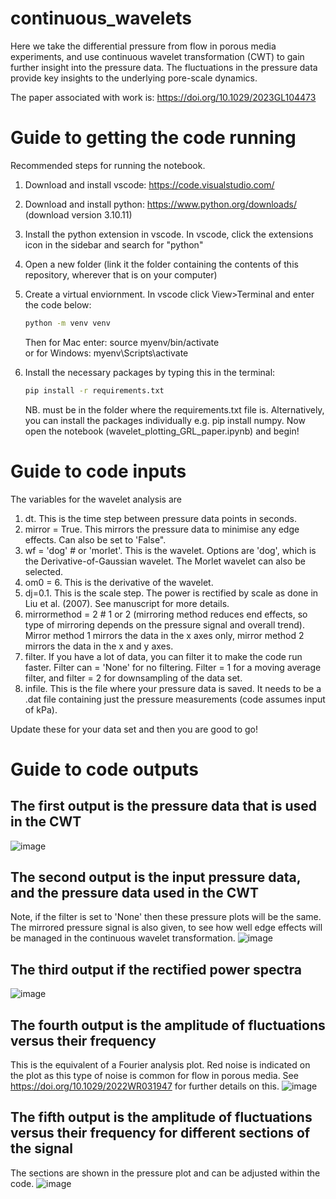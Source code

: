 
# continuous_wavelets
Here we take the differential pressure from flow in porous media experiments, and use continuous wavelet transformation (CWT) to gain further insight into the pressure data. The fluctuations in the pressure data provide key insights to the underlying pore-scale dynamics. 

The paper associated with work is: https://doi.org/10.1029/2023GL104473

# Guide to getting the code running 
Recommended steps for running the notebook.

1. Download and install vscode: https://code.visualstudio.com/
2. Download and install python: https://www.python.org/downloads/ (download version 3.10.11)
3. Install the python extension in vscode. In vscode, click the extensions icon in the sidebar and search for "python"
4. Open a new folder (link it the folder containing the contents of this repository, wherever that is on your computer)
5. Create a virtual enviornment. In vscode click View>Terminal and enter the code below: <br> 
   ```bash
   python -m venv venv
   ```
   Then for Mac enter: source myenv/bin/activate <br> 
   or for Windows: myenv\Scripts\activate
   
7. Install the necessary packages by typing this in the terminal:
   ```bash
   pip install -r requirements.txt
   ```
   NB. must be in the folder where the requirements.txt file is. Alternatively, you can install the packages individually e.g. pip install numpy.
   Now open the notebook (wavelet_plotting_GRL_paper.ipynb) and begin!

# Guide to code inputs 
The variables for the wavelet analysis are 
1. dt. This is the time step between pressure data points in seconds. 
2. mirror = True. This mirrors the pressure data to minimise any edge effects. Can also be set to 'False".
3. wf = 'dog' # or 'morlet'. This is the wavelet. Options are 'dog', which is the Derivative-of-Gaussian wavelet. The Morlet wavelet can also be selected.
4. om0 = 6. This is the derivative of the wavelet. 
5. dj=0.1. This is the scale step. The power is rectified by scale as done in Liu et al. (2007). See manuscript for more details. 
6. mirrormethod = 2 # 1 or 2 (mirroring method reduces end effects, so type of mirroring depends on the pressure signal and overall trend). Mirror method 1 mirrors the data in the x axes only, mirror method 2 mirrors the data in the x and y axes. 
7. filter. If you have a lot of data, you can filter it to make the code run faster. Filter can = 'None' for no filtering. Filter = 1 for a moving average filter, and filter = 2 for downsampling of the data set.
8. infile. This is the file where your pressure data is saved. It needs to be a .dat file containing just the pressure measurements (code assumes input of kPa). 

Update these for your data set and then you are good to go! 

# Guide to code outputs 
## The first output is the pressure data that is used in the CWT 
![image](https://github.com/cspurin/continuous_wavelets/assets/108369280/5e300e9b-edfd-4d25-a40d-58f58de95666)

## The second output is the input pressure data, and the pressure data used in the CWT
Note, if the filter is set to 'None' then these pressure plots will be the same. The mirrored pressure signal is also given, to see how well edge effects will be managed in the continuous wavelet transformation. 
![image](https://github.com/cspurin/continuous_wavelets/assets/108369280/696a0e3e-36bb-49fe-bd03-f4c4e7fc72d0)

## The third output if the rectified power spectra 
![image](https://github.com/cspurin/continuous_wavelets/assets/108369280/8603a9af-fa22-4682-bcea-9ce7dac6f2d2)

## The fourth output is the amplitude of fluctuations versus their frequency
This is the equivalent of a Fourier analysis plot. Red noise is indicated on the plot as this type of noise is common for flow in porous media. See https://doi.org/10.1029/2022WR031947 for further details on this. 
![image](https://github.com/cspurin/continuous_wavelets/assets/108369280/831b4825-1d9b-400f-a293-ffc84eab23d2)

## The fifth output is the amplitude of fluctuations versus their frequency for different sections of the signal
The sections are shown in the pressure plot and can be adjusted within the code. 
![image](https://github.com/cspurin/continuous_wavelets/assets/108369280/20455d8a-9607-4879-83be-031ea30474a3)
